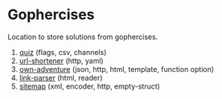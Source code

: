 # Gophercises

Location to store solutions from gophercises.

1. [quiz](quiz) (flags, csv, channels)
2. [url-shortener](url-shortener) (http, yaml)
3. [own-adventure](own-adventure) (json, http, html, template, function option)
4. [link-parser](link-parser) (html, reader)
5. [sitemap](sitemap) (xml, encoder, http, empty-struct)
